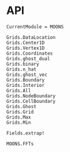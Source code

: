 # API

```@meta
CurrentModule = MOONS
```

```@docs
Grids.DataLocation
Grids.Center1D
Grids.Vertex1D
Grids.Coordinates
Grids.ghost_dual
Grids.binary
Grids.n_hat
Grids.ghost_vec
Grids.Boundary
Grids.Interior
Grids.All
Grids.NodeBoundary
Grids.CellBoundary
Grids.Ghost
Grids.Grid
Grids.Max
Grids.Min
```

```@docs
Fields.extrap!
```

```@docs
MOONS.FFTs
```
